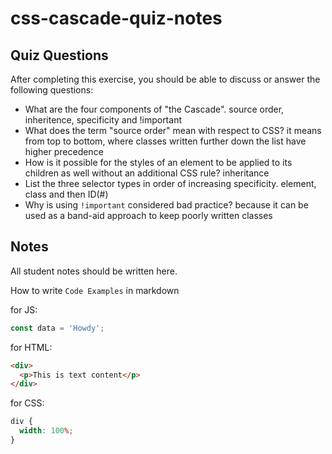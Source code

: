 # css-cascade-quiz-notes

## Quiz Questions

After completing this exercise, you should be able to discuss or answer the following questions:

- What are the four components of "the Cascade".
  source order, inheritence, specificity and !important
- What does the term "source order" mean with respect to CSS?
  it means from top to bottom, where classes written further down the list have higher precedence
- How is it possible for the styles of an element to be applied to its children as well without an additional CSS rule?
  inheritance
- List the three selector types in order of increasing specificity.
  element, class and then ID(#)
- Why is using `!important` considered bad practice?
  because it can be used as a band-aid approach to keep poorly written classes

## Notes

All student notes should be written here.

How to write `Code Examples` in markdown

for JS:

```javascript
const data = 'Howdy';
```

for HTML:

```html
<div>
  <p>This is text content</p>
</div>
```

for CSS:

```css
div {
  width: 100%;
}
```
